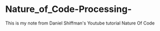 # Nature_of_Code-Processing-
This is my note from Daniel Shiffman's Youtube tutorial Nature Of Code
